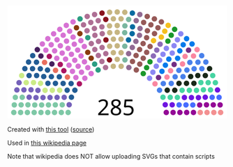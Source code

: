 ![The vector graphic](2-improved.svg)

Created with [this tool](https://parliamentdiagram.toolforge.org/parlitest.php) ([source](https://github.com/slashme/parliamentdiagram))

Used in [this wikipedia page]()

Note that wikipedia does NOT allow uploading SVGs that contain scripts
